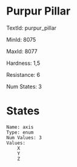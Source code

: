 # Purpur Pillar

TextId: purpur_pillar

MinId: 8075

MaxId: 8077

Hardness: 1,5

Resistance: 6


Num States: 3

# States
```
Name: axis
Type: enum
Num Values: 3
Values:
    X
    Y
    Z
```
